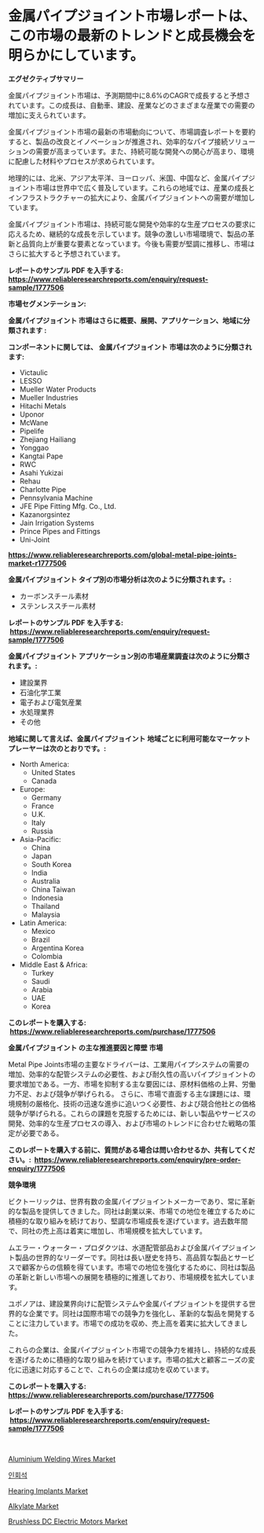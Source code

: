 <p><h1>金属パイプジョイント市場レポートは、この市場の最新のトレンドと成長機会を明らかにしています。</h1></p><p><strong>エグゼクティブサマリー</strong></p>
<p><p>金属パイプジョイント市場は、予測期間中に8.6%のCAGRで成長すると予想されています。この成長は、自動車、建設、産業などのさまざまな産業での需要の増加に支えられています。</p><p>金属パイプジョイント市場の最新の市場動向について、市場調査レポートを要約すると、製品の改良とイノベーションが推進され、効率的なパイプ接続ソリューションの需要が高まっています。また、持続可能な開発への関心が高まり、環境に配慮した材料やプロセスが求められています。</p><p>地理的には、北米、アジア太平洋、ヨーロッパ、米国、中国など、金属パイプジョイント市場は世界中で広く普及しています。これらの地域では、産業の成長とインフラストラクチャーの拡大により、金属パイプジョイントへの需要が増加しています。</p><p>金属パイプジョイント市場は、持続可能な開発や効率的な生産プロセスの要求に応えるため、継続的な成長を示しています。競争の激しい市場環境で、製品の革新と品質向上が重要な要素となっています。今後も需要が堅調に推移し、市場はさらに拡大すると予想されています。</p></p>
<p><strong>レポートのサンプル PDF を入手する: <a href="https://www.reliableresearchreports.com/enquiry/request-sample/1777506">https://www.reliableresearchreports.com/enquiry/request-sample/1777506</a></strong></p>
<p><strong>市場セグメンテーション:</strong></p>
<p><strong> 金属パイプジョイント 市場はさらに概要、展開、アプリケーション、地域に分類されます :</strong></p>
<p><strong>コンポーネントに関しては、 金属パイプジョイント 市場は次のように分類されます: &nbsp;</strong></p>
<p><ul><li>Victaulic</li><li>LESSO</li><li>Mueller Water Products</li><li>Mueller Industries</li><li>Hitachi Metals</li><li>Uponor</li><li>McWane</li><li>Pipelife</li><li>Zhejiang Hailiang</li><li>Yonggao</li><li>Kangtai Pape</li><li>RWC</li><li>Asahi Yukizai</li><li>Rehau</li><li>Charlotte Pipe</li><li>Pennsylvania Machine</li><li>JFE Pipe Fitting Mfg. Co., Ltd.</li><li>Kazanorgsintez</li><li>Jain Irrigation Systems</li><li>Prince Pipes and Fittings</li><li>Uni-Joint</li></ul></p>
<p><strong><a href="https://www.reliableresearchreports.com/global-metal-pipe-joints-market-r1777506">https://www.reliableresearchreports.com/global-metal-pipe-joints-market-r1777506</a></strong></p>
<p><strong> 金属パイプジョイント タイプ別の市場分析は次のように分類されます。:</strong></p>
<p><ul><li>カーボンスチール素材</li><li>ステンレススチール素材</li></ul></p>
<p><strong>レポートのサンプル PDF を入手する: &nbsp;<a href="https://www.reliableresearchreports.com/enquiry/request-sample/1777506">https://www.reliableresearchreports.com/enquiry/request-sample/1777506</a></strong></p>
<p><strong> 金属パイプジョイント アプリケーション別の市場産業調査は次のように分類されます。:</strong></p>
<p><ul><li>建設業界</li><li>石油化学工業</li><li>電子および電気産業</li><li>水処理業界</li><li>その他</li></ul></p>
<p><strong>地域に関して言えば、金属パイプジョイント 地域ごとに利用可能なマーケットプレーヤーは次のとおりです。:</strong></p>
<p><ul>
    <li>
        North America:
        <ul>
            <li>United States</li>
            <li>Canada</li>
        </ul>
    </li>
    <li>
        Europe:
        <ul>
            <li>Germany</li>
            <li>France</li>
            <li>U.K.</li>
            <li>Italy</li>
            <li>Russia</li>
        </ul>
    </li>
    <li>
        Asia-Pacific:
        <ul>
            <li>China</li>
            <li>Japan</li>
            <li>South Korea</li>
            <li>India</li>
            <li>Australia</li>
            <li>China Taiwan</li>
            <li>Indonesia</li>
            <li>Thailand</li>
            <li>Malaysia</li>
        </ul>
    </li>
    <li>
        Latin America:
        <ul>
            <li>Mexico</li>
            <li>Brazil</li>
            <li>Argentina Korea</li>
            <li>Colombia</li>
        </ul>
    </li>
    <li>
        Middle East & Africa:
        <ul>
            <li>Turkey</li>
            <li>Saudi</li>
            <li>Arabia</li>
            <li>UAE</li>
            <li>Korea</li>
        </ul>
    </li>
    </ul></p>
<p><strong>このレポートを購入する: &nbsp;<a href="https://www.reliableresearchreports.com/purchase/1777506">https://www.reliableresearchreports.com/purchase/1777506</a></strong></p>
<p><strong>金属パイプジョイント の主な推進要因と障壁 市場</strong></p>
<p><p>Metal Pipe Joints市場の主要なドライバーは、工業用パイプシステムの需要の増加、効率的な配管システムの必要性、および耐久性の高いパイプジョイントの要求増加である。一方、市場を抑制する主な要因には、原材料価格の上昇、労働力不足、および競争が挙げられる。 さらに、市場で直面する主な課題には、環境規制の厳格化、技術の迅速な進歩に追いつく必要性、および競合他社との価格競争が挙げられる。これらの課題を克服するためには、新しい製品やサービスの開発、効率的な生産プロセスの導入、および市場のトレンドに合わせた戦略の策定が必要である。</p></p>
<p><strong>このレポートを購入する前に、質問がある場合は問い合わせるか、共有してください。:&nbsp; <a href="https://www.reliableresearchreports.com/enquiry/pre-order-enquiry/1777506">https://www.reliableresearchreports.com/enquiry/pre-order-enquiry/1777506</a></strong></p>
<p><strong>競争環境</strong></p>
<p><p>ビクトーリックは、世界有数の金属パイプジョイントメーカーであり、常に革新的な製品を提供してきました。同社は創業以来、市場での地位を確立するために積極的な取り組みを続けており、堅調な市場成長を遂げています。過去数年間で、同社の売上高は着実に増加し、市場規模を拡大しています。</p><p>ムエラー・ウォーター・プロダクツは、水道配管部品および金属パイプジョイント製品の世界的なリーダーです。同社は長い歴史を持ち、高品質な製品とサービスで顧客からの信頼を得ています。市場での地位を強化するために、同社は製品の革新と新しい市場への展開を積極的に推進しており、市場規模を拡大しています。</p><p>ユポノアは、建設業界向けに配管システムや金属パイプジョイントを提供する世界的な企業です。同社は国際市場での競争力を強化し、革新的な製品を開発することに注力しています。市場での成功を収め、売上高を着実に拡大してきました。</p><p>これらの企業は、金属パイプジョイント市場での競争力を維持し、持続的な成長を遂げるために積極的な取り組みを続けています。市場の拡大と顧客ニーズの変化に迅速に対応することで、これらの企業は成功を収めています。</p></p>
<p><strong>このレポートを購入する: &nbsp; <a href="https://www.reliableresearchreports.com/purchase/1777506">https://www.reliableresearchreports.com/purchase/1777506</a></strong></p>
<p><strong>レポートのサンプル PDF を入手する: &nbsp;<a href="https://www.reliableresearchreports.com/enquiry/request-sample/1777506">https://www.reliableresearchreports.com/enquiry/request-sample/1777506</a></strong><strong></strong></p>
<p>&nbsp;</p>
<p><p><a href="https://issuu.com/reportprime-2/docs/aluminium-welding-wires-market-size-2030.pptx">Aluminium Welding Wires Market</a></p><p><a href="https://github.com/vs019sa3m8x/Market-Research-Report-List-1/blob/main/318487023698.md">인회석</a></p><p><a href="https://github.com/mauripalmi/Market-Research-Report-List-2/blob/main/hearing-implants-market.md">Hearing Implants Market</a></p><p><a href="https://issuu.com/reportprime-2/docs/alkylate-market-size-2030.pptx">Alkylate Market</a></p><p><a href="https://view.publitas.com/reportprime-1/brushless-dc-electric-motors-market-size-reveals-the-best-marketing-channels-in-global-industry/">Brushless DC Electric Motors Market</a></p></p>